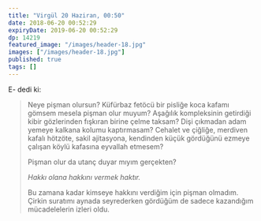 ```yaml
---
title: "Virgül 20 Haziran, 00:50"
date: 2018-06-20 00:52:29
expiryDate: 2019-06-20 00:52:29
dp: 14219
featured_image: "/images/header-18.jpg"
images: ["/images/header-18.jpg"]
published: true
tags: []
---
```




E- dedi ki:

> Neye pişman olursun? Küfürbaz fetöcü bir pisliğe koca kafamı gömsem mesela
> pişman olur muyum? Aşağılık kompleksinin getirdiği kibir gözlerinden fışkıran
> birine çelme taksam? Dişi çıkmadan adam yemeye kalkana kolumu kaptırmasam?
> Cehalet ve çiğliğe, merdiven kafalı hötzöte, sakil ajitasyona, kendinden küçük
> gördüğünü ezmeye çalışan köylü kafasına eyvallah etmesem?
>
> Pişman olur da utanç duyar mıyım gerçekten?
>
> *Hakkı olana hakkını vermek haktır.*
>
> Bu zamana kadar kimseye hakkını verdiğim için pişman olmadım. Çirkin suratımı
> aynada seyrederken gördüğüm de sadece kazandığım mücadelelerin izleri oldu.


